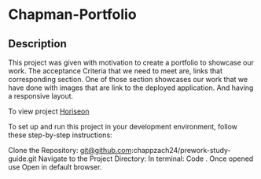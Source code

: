# Chapman-Portfolio

## Description

This project was given with motivation to create a portfolio to showcase our work. The acceptance Criteria that we need to meet are, links that corresponding section. One of those section showcases our work that we have done with images that are link to the deployed application. And having a responsive layout.

To view project [Horiseon](https://chappzach24.github.io/Chapman-Portfolio/)



To set up and run this project in your development environment, follow these step-by-step instructions:

Clone the Repository: git@github.com:chappzach24/prework-study-guide.git
 Navigate to the Project Directory: 
 In terminal: Code . Once opened use Open in default browser.



